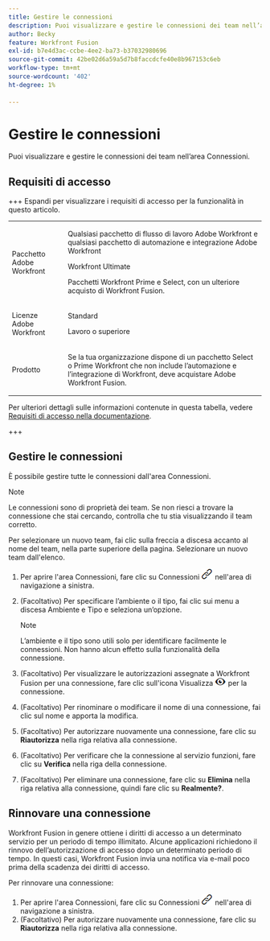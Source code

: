 ```yaml
---
title: Gestire le connessioni
description: Puoi visualizzare e gestire le connessioni dei team nell’area Connessioni.
author: Becky
feature: Workfront Fusion
exl-id: b7e4d3ac-ccbe-4ee2-ba73-b37032980696
source-git-commit: 42be02d6a59a5d7b8faccdcfe40e8b967153c6eb
workflow-type: tm+mt
source-wordcount: '402'
ht-degree: 1%

---
```


# Gestire le connessioni

Puoi visualizzare e gestire le connessioni dei team nell’area Connessioni.

## Requisiti di accesso

+++ Espandi per visualizzare i requisiti di accesso per la funzionalità in questo articolo.

<table style="table-layout:auto">
 <col> 
 <col> 
 <tbody> 
  <tr> 
   <td role="rowheader">Pacchetto Adobe Workfront</td> 
   <td> <p>Qualsiasi pacchetto di flusso di lavoro Adobe Workfront e qualsiasi pacchetto di automazione e integrazione Adobe Workfront</p><p>Workfront Ultimate</p><p>Pacchetti Workfront Prime e Select, con un ulteriore acquisto di Workfront Fusion.</p> </td> 
  </tr> 
  <tr data-mc-conditions=""> 
   <td role="rowheader">Licenze Adobe Workfront</td> 
   <td> <p>Standard</p><p>Lavoro o superiore</p> </td> 
  </tr> 
  <tr> 
   <td role="rowheader">Prodotto</td> 
   <td>
   <p>Se la tua organizzazione dispone di un pacchetto Select o Prime Workfront che non include l’automazione e l’integrazione di Workfront, deve acquistare Adobe Workfront Fusion.</li></ul>
   </td> 
  </tr>
 </tbody> 
</table>

Per ulteriori dettagli sulle informazioni contenute in questa tabella, vedere [Requisiti di accesso nella documentazione](/help/workfront-fusion/references/licenses-and-roles/access-level-requirements-in-documentation.md).

+++

## Gestire le connessioni

È possibile gestire tutte le connessioni dall&#39;area Connessioni.

>[!NOTE]
>
>Le connessioni sono di proprietà dei team. Se non riesci a trovare la connessione che stai cercando, controlla che tu stia visualizzando il team corretto.
>
>Per selezionare un nuovo team, fai clic sulla freccia a discesa accanto al nome del team, nella parte superiore della pagina. Selezionare un nuovo team dall&#39;elenco.

1. Per aprire l&#39;area Connessioni, fare clic su Connessioni ![icona Connessioni](assets/connections-icon.png) nell&#39;area di navigazione a sinistra.
1. (Facoltativo) Per specificare l’ambiente o il tipo, fai clic sui menu a discesa Ambiente e Tipo e seleziona un’opzione.

   >[!NOTE]
   >
   >L’ambiente e il tipo sono utili solo per identificare facilmente le connessioni. Non hanno alcun effetto sulla funzionalità della connessione.

1. (Facoltativo) Per visualizzare le autorizzazioni assegnate a Workfront Fusion per una connessione, fare clic sull&#39;icona Visualizza ![Visualizza autorizzazioni di connessione](assets/view-connection-permissions.png) per la connessione.
1. (Facoltativo) Per rinominare o modificare il nome di una connessione, fai clic sul nome e apporta la modifica.
1. (Facoltativo) Per autorizzare nuovamente una connessione, fare clic su **Riautorizza** nella riga relativa alla connessione.
1. (Facoltativo) Per verificare che la connessione al servizio funzioni, fare clic su **Verifica** nella riga della connessione.
1. (Facoltativo) Per eliminare una connessione, fare clic su **Elimina** nella riga relativa alla connessione, quindi fare clic su **Realmente?**.

## Rinnovare una connessione

Workfront Fusion in genere ottiene i diritti di accesso a un determinato servizio per un periodo di tempo illimitato. Alcune applicazioni richiedono il rinnovo dell’autorizzazione di accesso dopo un determinato periodo di tempo. In questi casi, Workfront Fusion invia una notifica via e-mail poco prima della scadenza dei diritti di accesso.

Per rinnovare una connessione:

1. Per aprire l&#39;area Connessioni, fare clic su Connessioni ![icona Connessioni](assets/connections-icon.png) nell&#39;area di navigazione a sinistra.
1. (Facoltativo) Per autorizzare nuovamente una connessione, fare clic su **Riautorizza** nella riga relativa alla connessione.
